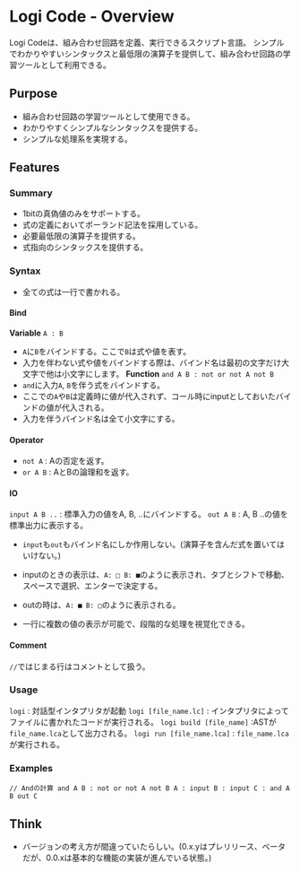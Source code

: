 # Logi Code - Overview
Logi Codeは、組み合わせ回路を定義、実行できるスクリプト言語。
シンプルでわかりやすいシンタックスと最低限の演算子を提供して、組み合わせ回路の学習ツールとして利用できる。

## Purpose
- 組み合わせ回路の学習ツールとして使用できる。
- わかりやすくシンプルなシンタックスを提供する。
- シンプルな処理系を実現する。

## Features
### Summary
- 1bitの真偽値のみをサポートする。
- 式の定義においてポーランド記法を採用している。
- 必要最低限の演算子を提供する。
- 式指向のシンタックスを提供する。

### Syntax
- 全ての式は一行で書かれる。

#### Bind
**Variable**
`A : B`
- `A`に`B`をバインドする。ここで`B`は式や値を表す。
- 入力を伴わない式や値をバインドする際は、バインド名は最初の文字だけ大文字で他は小文字にします。
**Function**
`and A B : not or not A not B`
- `and`に入力`A`, `B`を伴う式をバインドする。
- ここでの`A`や`B`は定義時に値が代入されず、コール時にinputとしておいたバインドの値が代入される。
- 入力を伴うバインド名は全て小文字にする。

#### Operator
- `not A` : Aの否定を返す。
- `or A B` : AとBの論理和を返す。

#### IO
`input A B ..` : 標準入力の値をA, B, ..にバインドする。
`out A B` : A, B ..の値を標準出力に表示する。
- `input`も`out`もバインド名にしか作用しない。(演算子を含んだ式を置いてはいけない。)

- inputのときの表示は、`A: □ B: ■`のように表示され、タブとシフトで移動、スペースで選択、エンターで決定する。
- outの時は、`A: ■ B: □`のように表示される。
- 一行に複数の値の表示が可能で、段階的な処理を視覚化できる。

#### Comment
`//`ではじまる行はコメントとして扱う。

### Usage
`logi` : 対話型インタプリタが起動
`logi [file_name.lc]` : インタプリタによってファイルに書かれたコードが実行される。
`logi build [file_name]` :ASTが`file_name.lca`として出力される。
`logi run [file_name.lca]` : `file_name.lca`が実行される。

### Examples
`
// Andの計算
and A B : not or not A not B
A : input
B : input
C : and A B
out C
`

## Think
- バージョンの考え方が間違っていたらしい。(0.x.yはプレリリース、ベータだが、0.0.xは基本的な機能の実装が進んでいる状態。)
